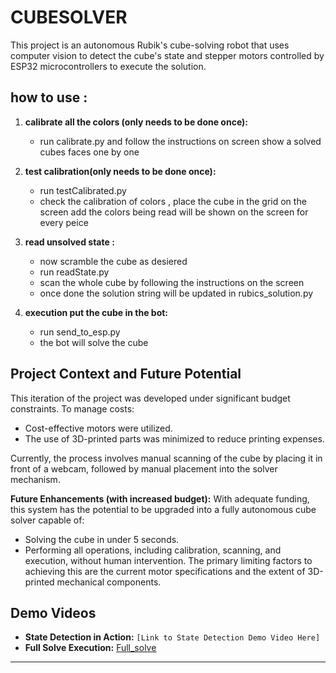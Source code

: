 # CUBESOLVER

This project is an autonomous Rubik's cube-solving robot that uses computer vision to detect the cube's state and stepper motors controlled by ESP32 microcontrollers to execute the solution.

## how to use :

1.  **calibrate all the colors (only needs to be done once):**
    *   run calibrate.py and follow the instructions on screen show a solved cubes faces one by one

2.  **test calibration(only needs to be done once):**
    *   run testCalibrated.py
    *   check the calibration of colors , place the cube in the grid on the screen add the colors being read will be shown on the screen for every peice

3.  **read unsolved state :**
    *   now scramble the cube as desiered
    *   run readState.py
    *   scan the whole cube by following the instructions on the screen
    *   once done the solution string will be updated in rubics\_solution.py

4.  **execution put the cube in the bot:**
    *   run send\_to\_esp.py
    *   the bot will solve the cube

## Project Context and Future Potential

This iteration of the project was developed under significant budget constraints. To manage costs:
*   Cost-effective motors were utilized.
*   The use of 3D-printed parts was minimized to reduce printing expenses.

Currently, the process involves manual scanning of the cube by placing it in front of a webcam, followed by manual placement into the solver mechanism.

**Future Enhancements (with increased budget):**
With adequate funding, this system has the potential to be upgraded into a fully autonomous cube solver capable of:
*   Solving the cube in under 5 seconds.
*   Performing all operations, including calibration, scanning, and execution, without human intervention.
The primary limiting factors to achieving this are the current motor specifications and the extent of 3D-printed mechanical components.

## Demo Videos

*   **State Detection in Action:** `[Link to State Detection Demo Video Here]`
*   **Full Solve Execution:** [Full_solve](vidsnimgs/cubesolver_full_solve.mp4)


---
